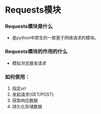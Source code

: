 # Requests模块
### Requests模块是什么
   - 是python中原生的一款基于网络请求的模块。
### Requests模块的作用的什么
   - 模拟浏览器发请求
### 如何使用：
   1. 指定url
   2. 发起请求(GET/POST)
   3. 获取响应数据
   4. 持久化存储数据
